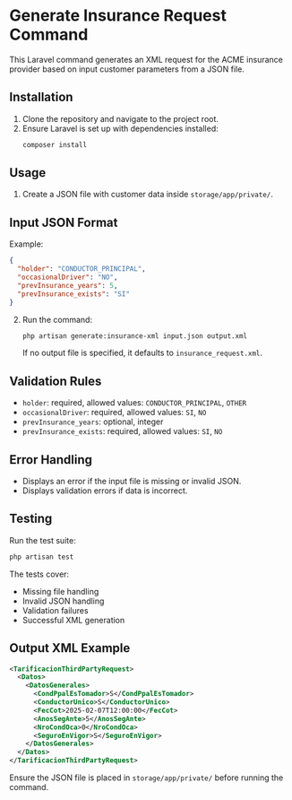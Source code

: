 # Generate Insurance Request Command

This Laravel command generates an XML request for the ACME insurance provider based on input customer parameters from a JSON file.

## Installation
1. Clone the repository and navigate to the project root.
2. Ensure Laravel is set up with dependencies installed:
   ```sh
   composer install
   ```


## Usage
1. Create a JSON file with customer data inside `storage/app/private/`.

## Input JSON Format
Example:
```json
{
  "holder": "CONDUCTOR_PRINCIPAL",
  "occasionalDriver": "NO",
  "prevInsurance_years": 5,
  "prevInsurance_exists": "SI"
}
```
2. Run the command:
   ```sh
   php artisan generate:insurance-xml input.json output.xml
   ```
   If no output file is specified, it defaults to `insurance_request.xml`.

## Validation Rules
- `holder`: required, allowed values: `CONDUCTOR_PRINCIPAL`, `OTHER`
- `occasionalDriver`: required, allowed values: `SI`, `NO`
- `prevInsurance_years`: optional, integer
- `prevInsurance_exists`: required, allowed values: `SI`, `NO`

## Error Handling
- Displays an error if the input file is missing or invalid JSON.
- Displays validation errors if data is incorrect.

## Testing
Run the test suite:
```sh
php artisan test
```
The tests cover:
- Missing file handling
- Invalid JSON handling
- Validation failures
- Successful XML generation

## Output XML Example
```xml
<TarificacionThirdPartyRequest>
  <Datos>
    <DatosGenerales>
      <CondPpalEsTomador>S</CondPpalEsTomador>
      <ConductorUnico>S</ConductorUnico>
      <FecCot>2025-02-07T12:00:00</FecCot>
      <AnosSegAnte>5</AnosSegAnte>
      <NroCondOca>0</NroCondOca>
      <SeguroEnVigor>S</SeguroEnVigor>
    </DatosGenerales>
  </Datos>
</TarificacionThirdPartyRequest>
```

Ensure the JSON file is placed in `storage/app/private/` before running the command.

